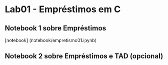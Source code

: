 # Lab01 - Empréstimos em C

## Notebook 1 sobre Empréstimos

[notebook] (notebook/empretismo01.ipynb)

## Notebook 2 sobre Empréstimos e TAD (opcional)
